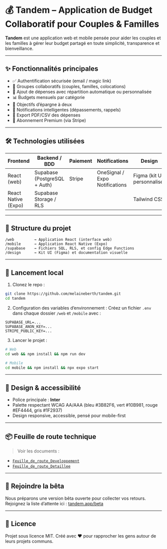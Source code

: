 # 💰 Tandem – Application de Budget Collaboratif pour Couples & Familles

**Tandem** est une application web et mobile pensée pour aider les couples et les familles à gérer leur budget partagé en toute simplicité, transparence et bienveillance.

---

## ✨ Fonctionnalités principales

- ✅ Authentification sécurisée (email / magic link)
- 👥 Groupes collaboratifs (couples, familles, colocations)
- 💸 Ajout de dépenses avec répartition automatique ou personnalisée
- 📊 Budgets mensuels par catégorie
- 🎯 Objectifs d’épargne à deux
- 🔔 Notifications intelligentes (dépassements, rappels)
- 📁 Export PDF/CSV des dépenses
- 💎 Abonnement Premium (via Stripe)

---

## 🛠️ Technologies utilisées

| Frontend       | Backend / BDD     | Paiement     | Notifications | Design       |
|----------------|-------------------|--------------|----------------|--------------|
| React (web)    | Supabase (PostgreSQL + Auth) | Stripe       | OneSignal / Expo Notifications | Figma (kit UI personnalisé) |
| React Native (Expo) | Supabase Storage / RLS |              |                | Tailwind CSS |

---

## 🧱 Structure du projet

```
/web         → Application React (interface web)
/mobile      → Application React Native (Expo)
/supabase    → Fichiers SQL, RLS, et config Edge Functions
/design      → Kit UI (Figma) et documentation visuelle
```

---

## 🚀 Lancement local

1. Clonez le repo :
```bash
git clone https://github.com/melaineberth/tandem.git
cd tandem
```

2. Configuration des variables d’environnement :
Créez un fichier `.env` dans chaque dossier `/web` et `/mobile` avec :
```
SUPABASE_URL=...
SUPABASE_ANON_KEY=...
STRIPE_PUBLIC_KEY=...
```

3. Lancer le projet :
```bash
# Web
cd web && npm install && npm run dev

# Mobile
cd mobile && npm install && npx expo start
```

---

## 📐 Design & accessibilité

- Police principale : **Inter**
- Palette respectant WCAG AA/AAA (bleu #3B82F6, vert #10B981, rouge #EF4444, gris #1F2937)
- Design responsive, accessible, pensé pour mobile-first

---

## 📦 Feuille de route technique

> Voir les documents :
- [`Feuille_de_route_Developpement`](./docs/Developpement_Tandem.docx)
- [`Feuille_de_route_Detaillee`](./docs/Presentation_Tandem.docx)

---

## 💬 Rejoindre la bêta

Nous préparons une version bêta ouverte pour collecter vos retours. Rejoignez la liste d’attente ici : [tandem.app/beta](https://tandem.app/beta)

---

## 📄 Licence

Projet sous licence MIT. Créé avec ❤️ pour rapprocher les gens autour de leurs projets communs.
